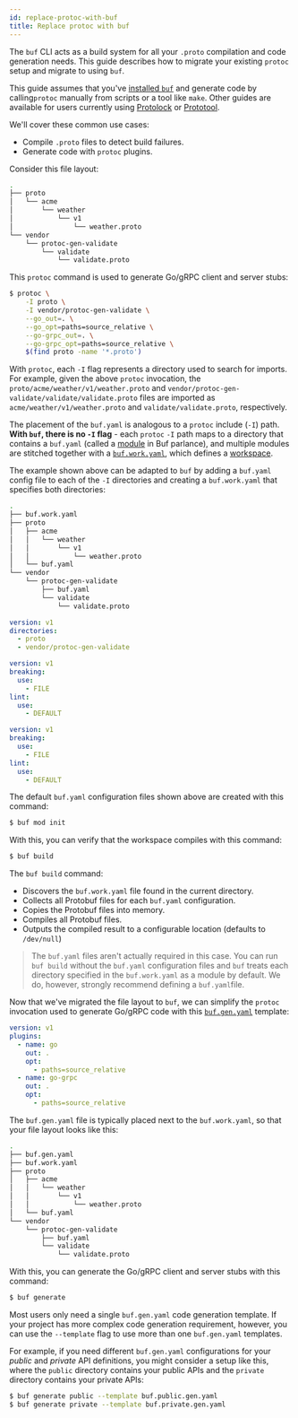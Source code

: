 ```yaml
---
id: replace-protoc-with-buf
title: Replace protoc with buf
---
```


The `buf` CLI acts as a build system for all your `.proto` compilation and code
generation needs. This guide describes how to migrate your existing `protoc`
setup and migrate to using `buf`.

This guide assumes that you've [installed `buf`](../installation.md) and
generate code by calling`protoc` manually from scripts or a tool like `make`.
Other guides are available for users currently using
[Protolock](migrate-from-protolock.md) or
[Prototool](migrate-from-prototool.md).

We'll cover these common use cases:

- Compile `.proto` files to detect build failures.
- Generate code with `protoc` plugins.

Consider this file layout:

```sh
.
├── proto
│   └── acme
│       └── weather
│           └── v1
│               └── weather.proto
└── vendor
    └── protoc-gen-validate
        └── validate
            └── validate.proto
```

This `protoc` command is used to generate Go/gRPC client and server stubs:

```sh
$ protoc \
    -I proto \
    -I vendor/protoc-gen-validate \
    --go_out=. \
    --go_opt=paths=source_relative \
    --go-grpc_out=. \
    --go-grpc_opt=paths=source_relative \
    $(find proto -name '*.proto')
```

With `protoc`, each `-I` flag represents a directory used to search for imports.
For example, given the above `protoc` invocation, the
`proto/acme/weather/v1/weather.proto` and
`vendor/protoc-gen-validate/validate/validate.proto` files are imported as
`acme/weather/v1/weather.proto` and `validate/validate.proto`, respectively.

The placement of the `buf.yaml` is analogous to a `protoc` include (`-I`) path.
**With `buf`, there is no `-I` flag** - each `protoc` `-I` path maps to a
directory that contains a `buf.yaml` (called a
[module](../bsr/overview.mdx#modules) in Buf parlance), and multiple modules are
stitched together with a
[`buf.work.yaml`](../configuration/v1/buf-work-yaml.md), which defines a
[workspace](../reference/workspaces.mdx).

The example shown above can be adapted to `buf` by adding a `buf.yaml` config
file to each of the `-I` directories and creating a `buf.work.yaml` that
specifies both directories:

```sh
.
├── buf.work.yaml
├── proto
│   ├── acme
│   │   └── weather
│   │       └── v1
│   │           └── weather.proto
│   └── buf.yaml
└── vendor
    └── protoc-gen-validate
        ├── buf.yaml
        └── validate
            └── validate.proto
```

```yaml title="buf.work.yaml"
version: v1
directories:
  - proto
  - vendor/protoc-gen-validate
```

```yaml title="proto/buf.yaml"
version: v1
breaking:
  use:
    - FILE
lint:
  use:
    - DEFAULT
```

```yaml title="vendor/protoc-gen-validate/buf.yaml"
version: v1
breaking:
  use:
    - FILE
lint:
  use:
    - DEFAULT
```

The default `buf.yaml` configuration files shown above are created with this
command:

```sh
$ buf mod init
```

With this, you can verify that the workspace compiles with this command:

```sh
$ buf build
```

The `buf build` command:

- Discovers the `buf.work.yaml` file found in the current directory.
- Collects all Protobuf files for each `buf.yaml` configuration.
- Copies the Protobuf files into memory.
- Compiles all Protobuf files.
- Outputs the compiled result to a configurable location (defaults to
  `/dev/null`)

> The `buf.yaml` files aren't actually required in this case. You can run
> `buf build` without the `buf.yaml` configuration files and `buf` treats each
> directory specified in the `buf.work.yaml` as a module by default. We do,
> however, strongly recommend defining a `buf.yaml`file.

Now that we've migrated the file layout to `buf`, we can simplify the `protoc`
invocation used to generate Go/gRPC code with this
[`buf.gen.yaml`](../configuration/v1/buf-work-yaml.md) template:

```yaml title="buf.gen.yaml"
version: v1
plugins:
  - name: go
    out: .
    opt:
      - paths=source_relative
  - name: go-grpc
    out: .
    opt:
      - paths=source_relative
```

The `buf.gen.yaml` file is typically placed next to the `buf.work.yaml`, so that
your file layout looks like this:

```sh
.
├── buf.gen.yaml
├── buf.work.yaml
├── proto
│   ├── acme
│   │   └── weather
│   │       └── v1
│   │           └── weather.proto
│   └── buf.yaml
└── vendor
    └── protoc-gen-validate
        ├── buf.yaml
        └── validate
            └── validate.proto
```

With this, you can generate the Go/gRPC client and server stubs with this
command:

```sh
$ buf generate
```

Most users only need a single `buf.gen.yaml` code generation template. If your
project has more complex code generation requirement, however, you can use the
`--template` flag to use more than one `buf.gen.yaml` templates.

For example, if you need different `buf.gen.yaml` configurations for your
_public_ and _private_ API definitions, you might consider a setup like this,
where the `public` directory contains your public APIs and the `private`
directory contains your private APIs:

```sh
$ buf generate public --template buf.public.gen.yaml
$ buf generate private --template buf.private.gen.yaml
```
